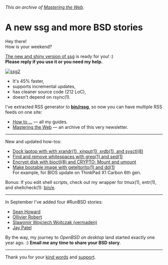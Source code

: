 _This an archive of [Mastering the Web](/n/)_.

# A new ssg and more BSD stories

Hey there!<br>How is your weekend?

[The new and shiny version of ssg](https://www.romanzolotarev.com/ssg.html)
is ready for you! :)
<br>**Please reply if you use it or you need my help.**

[![ssg2](https://www.romanzolotarev.com/ssg2.png)](https://www.romanzolotarev.com/ssg.html)

- It's 45% faster,
- supports incremental updates,
- has cleaner source code (212 LoC),
- doesn't depend on rsync(1).

I've extracted RSS generator to
**[bin/rssg](https://www.romanzolotarev.com/rssg.html)**, so now
you can have multiple RSS feeds on one site:

- [How to ...](https://www.romanzolotarev.com/rss.xml) &mdash; all my guides.
- [Mastering the Web](https://www.romanzolotarev.com/n/rss.xml) &mdash; an archive of this very newsletter.

---

New and updated how-tos:

- [Dock laptop with with xrandr(1), xinput(1), xrdb(1), and sysctl(8)](https://www.romanzolotarev.com/openbsd/dock.html)
- [Find and remove whitespaces with grep(1) and sed(1)](https://www.romanzolotarev.com/ws.html)
- [Encrypt disk with bioctl(8) and CRYPTO: Mount and umount](https://www.romanzolotarev.com/openbsd/bioctl-crypto.html#Mount%20and%20umount)
- [Make bootable image with geteltorito(1) and dd(1)](https://www.romanzolotarev.com/openbsd/geteltorito.html)
<br>For example, for BIOS update on ThinkPad X1 Carbon 6th gen.

Bonus: If you edit shell scripts, check out my wrapper for tmux(1),
entr(1), and shellcheck(1): [bin/e](https://www.romanzolotarev.com/bin/e).

---

In September I've added four #RunBSD stories:

- [Sean Howard](https://www.bsdjobs.com/people/silverwizard.html)
- [Ollivier Robert](https://www.bsdjobs.com/people/keltounet.html)
- [Slawomir Wojciech Wojtczak (vermaden)](https://www.bsdjobs.com/people/vermaden.html)
- [Jay Patel](https://www.bsdjobs.com/people/jaypatelani.html)

By the way, my journey to _OpenBSD on desktop_ land started exactly
one year ago. :) **Email me any time to share your BSD story**.

---

Thank you for your [kind words](https://www.romanzolotarev.com/words.html)
and [support](https://www.romanzolotarev.com/sponsors.html).
